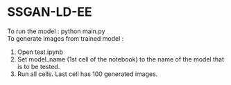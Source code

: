 # SSGAN-LD-EE

To run the model : python main.py<br>
To generate images from trained model :

1. Open test.ipynb
2. Set model_name (1st cell of the notebook) to the name of the model that is to be tested.
3. Run all cells. Last cell has 100 generated images.
